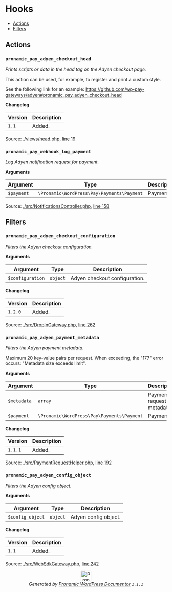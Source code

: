 # Hooks

- [Actions](#actions)
- [Filters](#filters)

## Actions

### `pronamic_pay_adyen_checkout_head`

*Prints scripts or data in the head tag on the Adyen checkout page.*

This action can be used, for example, to register and print a custom style.

See the following link for an example:
https://github.com/wp-pay-gateways/adyen#pronamic_pay_adyen_checkout_head


**Changelog**

Version | Description
------- | -----------
`1.1` | Added.

Source: [./views/head.php](../views/head.php), [line 19](../views/head.php#L19-L31)

### `pronamic_pay_webhook_log_payment`

*Log Adyen notification request for payment.*

**Arguments**

Argument | Type | Description
-------- | ---- | -----------
`$payment` | `\Pronamic\WordPress\Pay\Payments\Payment` | Payment.

Source: [./src/NotificationsController.php](../src/NotificationsController.php), [line 158](../src/NotificationsController.php#L158-L163)

## Filters

### `pronamic_pay_adyen_checkout_configuration`

*Filters the Adyen checkout configuration.*

**Arguments**

Argument | Type | Description
-------- | ---- | -----------
`$configuration` | `object` | Adyen checkout configuration.

**Changelog**

Version | Description
------- | -----------
`1.2.0` | Added.

Source: [./src/DropInGateway.php](../src/DropInGateway.php), [line 262](../src/DropInGateway.php#L262-L269)

### `pronamic_pay_adyen_payment_metadata`

*Filters the Adyen payment metadata.*

Maximum 20 key-value pairs per request. When exceeding, the "177" error occurs: "Metadata size exceeds limit".

**Arguments**

Argument | Type | Description
-------- | ---- | -----------
`$metadata` | `array` | Payment request metadata.
`$payment` | `\Pronamic\WordPress\Pay\Payments\Payment` | Payment.

**Changelog**

Version | Description
------- | -----------
`1.1.1` | Added.

Source: [./src/PaymentRequestHelper.php](../src/PaymentRequestHelper.php), [line 192](../src/PaymentRequestHelper.php#L192-L202)

### `pronamic_pay_adyen_config_object`

*Filters the Adyen config object.*

**Arguments**

Argument | Type | Description
-------- | ---- | -----------
`$config_object` | `object` | Adyen config object.

**Changelog**

Version | Description
------- | -----------
`1.1` | Added.

Source: [./src/WebSdkGateway.php](../src/WebSdkGateway.php), [line 242](../src/WebSdkGateway.php#L242-L254)


<p align="center"><a href="https://github.com/pronamic/wp-documentor"><img src="https://cdn.jsdelivr.net/gh/pronamic/wp-documentor@main/logos/pronamic-wp-documentor.svgo-min.svg" alt="Pronamic WordPress Documentor" width="32" height="32"></a><br><em>Generated by <a href="https://github.com/pronamic/wp-documentor">Pronamic WordPress Documentor</a> <code>1.1.1</code></em><p>


